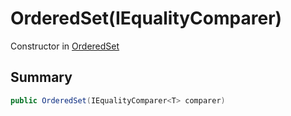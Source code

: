 # OrderedSet(IEqualityComparer<T>)

Constructor in [OrderedSet](/api/csharp/yarn.compiler.upgrader.orderedset.md)

## Summary



```csharp
public OrderedSet(IEqualityComparer<T> comparer)
```

